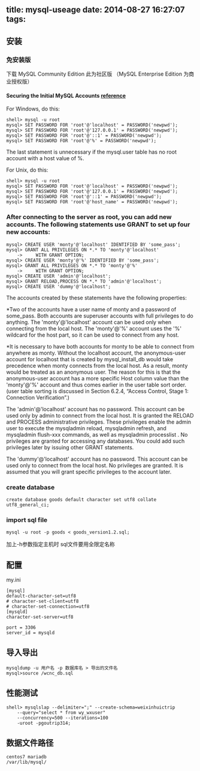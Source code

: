 title: mysql-useage
date: 2014-08-27 16:27:07
tags:
---

## 安装
### 免安装版
下载 MySQL Community Edition 此为社区版 （MySQL Enterprise Edition 为商业授权版）

#### Securing the Initial MySQL Accounts [reference](http://dev.mysql.com/doc/refman/5.5/en/default-privileges.html)

For Windows, do this:

	shell> mysql -u root
	mysql> SET PASSWORD FOR 'root'@'localhost' = PASSWORD('newpwd');
	mysql> SET PASSWORD FOR 'root'@'127.0.0.1' = PASSWORD('newpwd');
	mysql> SET PASSWORD FOR 'root'@'::1' = PASSWORD('newpwd');
	mysql> SET PASSWORD FOR 'root'@'%' = PASSWORD('newpwd');
The last statement is unnecessary if the mysql.user table has no root account with a host value of %.

For Unix, do this:

	shell> mysql -u root
	mysql> SET PASSWORD FOR 'root'@'localhost' = PASSWORD('newpwd');
	mysql> SET PASSWORD FOR 'root'@'127.0.0.1' = PASSWORD('newpwd');
	mysql> SET PASSWORD FOR 'root'@'::1' = PASSWORD('newpwd');
	mysql> SET PASSWORD FOR 'root'@'host_name' = PASSWORD('newpwd');

### After connecting to the server as root, you can add new accounts. The following statements use GRANT to set up four new accounts:

	mysql> CREATE USER 'monty'@'localhost' IDENTIFIED BY 'some_pass';
	mysql> GRANT ALL PRIVILEGES ON *.* TO 'monty'@'localhost'
	    ->     WITH GRANT OPTION;
	mysql> CREATE USER 'monty'@'%' IDENTIFIED BY 'some_pass';
	mysql> GRANT ALL PRIVILEGES ON *.* TO 'monty'@'%'
	    ->     WITH GRANT OPTION;
	mysql> CREATE USER 'admin'@'localhost';
	mysql> GRANT RELOAD,PROCESS ON *.* TO 'admin'@'localhost';
	mysql> CREATE USER 'dummy'@'localhost';
The accounts created by these statements have the following properties:

*Two of the accounts have a user name of monty and a password of some_pass. Both accounts are superuser accounts with full privileges to do anything. The 'monty'@'localhost' account can be used only when connecting from the local host. The 'monty'@'%' account uses the '%' wildcard for the host part, so it can be used to connect from any host.

*It is necessary to have both accounts for monty to be able to connect from anywhere as monty. Without the localhost account, the anonymous-user account for localhost that is created by mysql_install_db would take precedence when monty connects from the local host. As a result, monty would be treated as an anonymous user. The reason for this is that the anonymous-user account has a more specific Host column value than the 'monty'@'%' account and thus comes earlier in the user table sort order. (user table sorting is discussed in Section 6.2.4, “Access Control, Stage 1: Connection Verification”.)

The 'admin'@'localhost' account has no password. This account can be used only by admin to connect from the local host. It is granted the RELOAD and PROCESS administrative privileges. These privileges enable the admin user to execute the mysqladmin reload, mysqladmin refresh, and mysqladmin flush-xxx commands, as well as mysqladmin processlist . No privileges are granted for accessing any databases. You could add such privileges later by issuing other GRANT statements.

The 'dummy'@'localhost' account has no password. This account can be used only to connect from the local host. No privileges are granted. It is assumed that you will grant specific privileges to the account later.

### create database
	create database goods default character set utf8 collate utf8_general_ci;
### import sql file
	mysql -u root -p goods < goods_version1.2.sql;
加上-h参数指定主机时 sql文件要用全限定名称

## 配置
my.ini

	[mysql]
	default-character-set=utf8
	# character-set-client=utf8
	# character-set-connection=utf8
	[mysqld]
	character-set-server=utf8

	port = 3306
	server_id = mysqld

## 导入导出
	mysqldump -u 用户名 -p 数据库名 > 导出的文件名
	mysql>source /wcnc_db.sql 

## 性能测试
	
	shell> mysqlslap --delimiter=";" --create-schema=weixinhuictrip
		--query="select * from wy_wxuser"
		--concurrency=500 --iterations=100
		-uroot -pgoutrip314;

## 数据文件路径
	centos7 mariadb
	/var/lib/mysql/